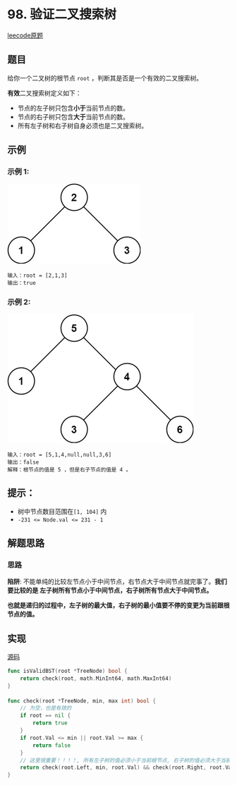 # 98. 验证二叉搜索树

[leecode原题](https://leetcode.cn/problems/validate-binary-search-tree/)

## 题目
给你一个二叉树的根节点 `root` ，判断其是否是一个有效的二叉搜索树。

**有效**二叉搜索树定义如下：
- 节点的左子树只包含**小于**当前节点的数。
- 节点的右子树只包含**大于**当前节点的数。
- 所有左子树和右子树自身必须也是二叉搜索树。

## 示例

### 示例 1:
![](images/98-ex1.jpg)
```text
输入：root = [2,1,3]
输出：true
```

### 示例 2:
![](images/98-ex2.jpg)
```text
输入：root = [5,1,4,null,null,3,6]
输出：false
解释：根节点的值是 5 ，但是右子节点的值是 4 。
```

## 提示：
- 树中节点数目范围在`[1, 104]` 内
- `-231 <= Node.val <= 231 - 1`

## 解题思路

### 思路

**陷阱**: 不能单纯的比较左节点小于中间节点，右节点大于中间节点就完事了。**我们要比较的是 左子树所有节点小于中间节点，右子树所有节点大于中间节点。** 

**也就是递归的过程中，左子树的最大值，右子树的最小值要不停的变更为当前跟根节点的值。**

## 实现

[源码](./code/98-validate-binary-search-tree/main.go)
```go
func isValidBST(root *TreeNode) bool {
	return check(root, math.MinInt64, math.MaxInt64)
}

func check(root *TreeNode, min, max int) bool {
	// 为空，也是有效的
	if root == nil {
		return true
	}
	if root.Val <= min || root.Val >= max {
		return false
	}
	// 这里很重要！！！！, 所有左子树的值必须小于当前根节点, 右子树的值必须大于当前根节点
	return check(root.Left, min, root.Val) && check(root.Right, root.Val, max)
}
```
